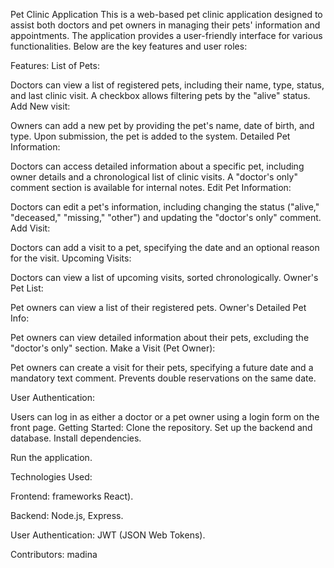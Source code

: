 Pet Clinic Application
This is a web-based pet clinic application designed to assist both doctors and pet owners in managing their pets' information and appointments.
The application provides a user-friendly interface for various functionalities. Below are the key features and user roles:

Features:
List of Pets:

Doctors can view a list of registered pets, including their name, type, status, and last clinic visit.
A checkbox allows filtering pets by the "alive" status.
Add New visit:

Owners can add a new pet by providing the pet's name, date of birth, and type.
Upon submission, the pet is added to the system.
Detailed Pet Information:

Doctors can access detailed information about a specific pet, including owner details and a chronological list of clinic visits.
A "doctor's only" comment section is available for internal notes.
Edit Pet Information:

Doctors can edit a pet's information, including changing the status ("alive," "deceased," "missing," "other") and updating the "doctor's only" comment.
Add Visit:

Doctors can add a visit to a pet, specifying the date and an optional reason for the visit.
Upcoming Visits:

Doctors can view a list of upcoming visits, sorted chronologically.
Owner's Pet List:

Pet owners can view a list of their registered pets.
Owner's Detailed Pet Info:

Pet owners can view detailed information about their pets, excluding the "doctor's only" section.
Make a Visit (Pet Owner):

Pet owners can create a visit for their pets, specifying a future date and a mandatory text comment.
Prevents double reservations on the same date.

User Authentication:

Users can log in as either a doctor or a pet owner using a login form on the front page.
Getting Started:
Clone the repository.
Set up the backend and database.
Install dependencies.

Run the application.

Technologies Used:

Frontend: frameworks React).

Backend: Node.js, Express.

User Authentication: JWT (JSON Web Tokens).

Contributors:
madina
